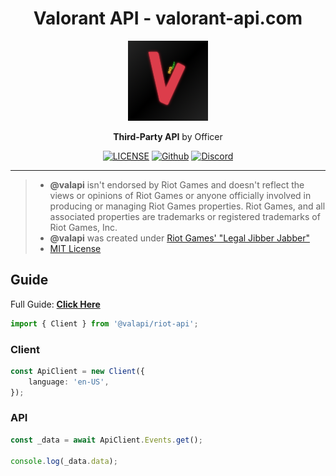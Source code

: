 <div align="center">
  
# Valorant API - valorant-api.com
  
[![Profile](https://github.com/valapi/.github/blob/main/128_valapi.png?raw=true)](https://github.com/valapi)
  
**Third-Party API** by Officer
  
[![LICENSE](https://badgen.net/badge/license/MIT/blue)](https://github.com/valapi/.github/blob/main/LICENSE)
[![Github](https://badgen.net/badge/icon/github?icon=github&label)](https://github.com/valapi)
[![Discord](https://badgen.net/badge/icon/discord?icon=discord&label)](https://discord.gg/pbyWbUYjyt)
  
</div>

-----------

> - **@valapi** isn't endorsed by Riot Games and doesn't reflect the views or opinions of Riot Games or anyone officially involved in producing or managing Riot Games properties. Riot Games, and all associated properties are trademarks or registered trademarks of Riot Games, Inc.
> - **@valapi** was created under [Riot Games' "Legal Jibber Jabber"](https://www.riotgames.com/en/legal)
> - [MIT License](https://github.com/valapi/.github/blob/main/LICENSE)

## Guide

Full Guide: **[Click Here](https://valapi.github.io/docs/API/valorant-api.com/Intro.html#contents)**

```typescript
import { Client } from '@valapi/riot-api';
```

### Client

```typescript
const ApiClient = new Client({
    language: 'en-US',
});

```

### API

```typescript
const _data = await ApiClient.Events.get();

console.log(_data.data);
```